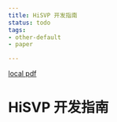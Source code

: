 ```yaml
---
title: HiSVP 开发指南
status: todo
tags:
- other-default
- paper

---
```


[local pdf](../../../pdfs/HiSVP%20%E5%BC%80%E5%8F%91%E6%8C%87%E5%8D%97.pdf)

# HiSVP 开发指南
